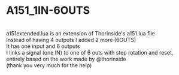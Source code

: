 # A151_1IN-6OUTS <br>
<br>
a151extended.lua is an extension of Thorinside's a151.lua file <br>
Instead of having 4 outputs I added 2 more (6OUTS)<br>
It has one input and 6 outputs<br>
I links a signal (one IN) to one of 6 outs with step rotation and reset, <br>
entirely based on the work made by @thorinside <br>
(thank you very much for the help)
